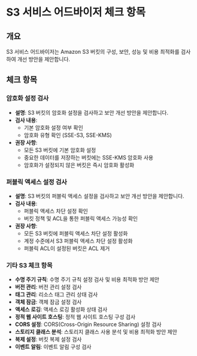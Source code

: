 # S3 서비스 어드바이저 체크 항목

## 개요
S3 서비스 어드바이저는 Amazon S3 버킷의 구성, 보안, 성능 및 비용 최적화를 검사하여 개선 방안을 제안합니다.

## 체크 항목

### 암호화 설정 검사
- **설명**: S3 버킷의 암호화 설정을 검사하고 보안 개선 방안을 제안합니다.
- **검사 내용**:
  - 기본 암호화 설정 여부 확인
  - 암호화 유형 확인 (SSE-S3, SSE-KMS)
- **권장 사항**:
  - 모든 S3 버킷에 기본 암호화 설정
  - 중요한 데이터를 저장하는 버킷에는 SSE-KMS 암호화 사용
  - 암호화가 설정되지 않은 버킷은 즉시 암호화 활성화

### 퍼블릭 액세스 설정 검사
- **설명**: S3 버킷의 퍼블릭 액세스 설정을 검사하고 보안 개선 방안을 제안합니다.
- **검사 내용**:
  - 퍼블릭 액세스 차단 설정 확인
  - 버킷 정책 및 ACL을 통한 퍼블릭 액세스 가능성 확인
- **권장 사항**:
  - 모든 S3 버킷에 퍼블릭 액세스 차단 설정 활성화
  - 계정 수준에서 S3 퍼블릭 액세스 차단 설정 활성화
  - 퍼블릭 ACL이 설정된 버킷은 ACL 제거

### 기타 S3 체크 항목
- **수명 주기 규칙**: 수명 주기 규칙 설정 검사 및 비용 최적화 방안 제안
- **버전 관리**: 버전 관리 설정 검사
- **태그 관리**: 리소스 태그 관리 상태 검사
- **객체 잠금**: 객체 잠금 설정 검사
- **액세스 로깅**: 액세스 로깅 활성화 상태 검사
- **정적 웹 사이트 호스팅**: 정적 웹 사이트 호스팅 구성 검사
- **CORS 설정**: CORS(Cross-Origin Resource Sharing) 설정 검사
- **스토리지 클래스 분석**: 스토리지 클래스 사용 분석 및 비용 최적화 방안 제안
- **복제 설정**: 버킷 복제 설정 검사
- **이벤트 알림**: 이벤트 알림 구성 검사